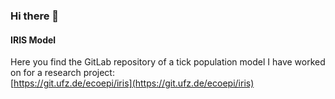 ### Hi there 👋

#### IRIS Model
Here you find the GitLab repository of a tick population model I have worked on for a research project:  
[https://git.ufz.de/ecoepi/iris](https://git.ufz.de/ecoepi/iris)

<!--
**hnolzen/hnolzen** is a ✨ _special_ ✨ repository because its `README.md` (this file) appears on your GitHub profile.

Here are some ideas to get you started:

- 🔭 I’m currently working on ...
- 🌱 I’m currently learning ...
- 👯 I’m looking to collaborate on ...
- 🤔 I’m looking for help with ...
- 💬 Ask me about ...
- 📫 How to reach me: ...
- 😄 Pronouns: ...
- ⚡ Fun fact: ...
-->
